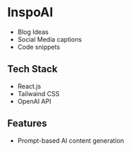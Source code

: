 # InspoAI

- Blog Ideas
- Social Media captions
- Code snippets

## Tech Stack
- React.js
- Tailwaind CSS
- OpenAI API

## Features
- Prompt-based AI content generation
